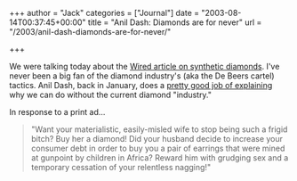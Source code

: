 +++
author = "Jack"
categories = ["Journal"]
date = "2003-08-14T00:37:45+00:00"
title = "Anil Dash: Diamonds are for never"
url = "/2003/anil-dash-diamonds-are-for-never/"

+++

We were talking today about the [Wired article on synthetic diamonds][1]. I've never been a big fan of the diamond industry's (aka the De Beers cartel) tactics. Anil Dash, back in January, does a [pretty good job of explaining][2] why we can do without the current diamond "industry."

In response to a print ad&#8230;
  


> "Want your materialistic, easily-misled wife to stop being such a frigid bitch? Buy her a diamond! Did your husband decide to increase your consumer debt in order to buy you a pair of earrings that were mined at gunpoint by children in Africa? Reward him with grudging sex and a temporary cessation of your relentless nagging!"

 [1]: http://www.wired.com/wired/archive/11.09/diamond.html
 [2]: http://www.dashes.com/anil/index.php?archives/004817.php "anil dash - archives"